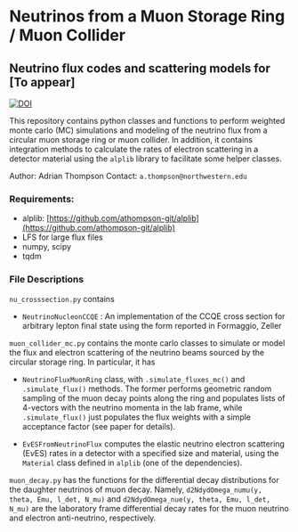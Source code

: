 # Neutrinos from a Muon Storage Ring / Muon Collider

## Neutrino flux codes and scattering models for [To appear]
[![DOI](https://zenodo.org/badge/920847917.svg)](https://zenodo.org/badge/latestdoi/920847917)

This repository contains python classes and functions to perform weighted monte carlo (MC) simulations and modeling of the neutrino flux from a circular muon storage ring or muon collider. In addition, it contains integration methods to calculate the rates of electron scattering in a detector material using the ```alplib``` library to facilitate some helper classes. 


Author: Adrian Thompson
Contact: ```a.thompson@northwestern.edu```

### Requirements:
* alplib: [https://github.com/athompson-git/alplib](https://github.com/athompson-git/alplib)
* LFS for large flux files
* numpy, scipy
* tqdm

### File Descriptions
```nu_crosssection.py``` contains
* ```NeutrinoNucleonCCQE``` : An implementation of the CCQE cross section for arbitrary lepton final state using the form reported in Formaggio, Zeller

```muon_collider_mc.py``` contains the monte carlo classes to simulate or model the flux and electron scattering of the neutrino beams sourced by the circular storage ring. In particular, it has

* ```NeutrinoFluxMuonRing``` class, with ```.simulate_fluxes_mc()``` and ```.simulate_flux()``` methods. The former performs geometric random sampling of the muon decay points along the ring and populates lists of 4-vectors with the neutrino momenta in the lab frame, while ```.simulate_flux()``` just populates the flux weights with a simple acceptance factor (see paper for details).

* ```EvESFromNeutrinoFlux``` computes the elastic neutrino electron scattering (E$\nu$ES) rates in a detector with a specified size and material, using the ```Material``` class defined in ```alplib``` (one of the dependencies).

```muon_decay.py``` has the functions for the differential decay distributions for the daughter neutrinos of muon decay. Namely, ```d2NdydOmega_numu(y, theta, Emu, l_det, N_mu)``` and ```d2NdydOmega_nue(y, theta, Emu, l_det, N_mu)``` are the laboratory frame differential decay rates for the muon neutrino and electron anti-neutrino, respectively. 